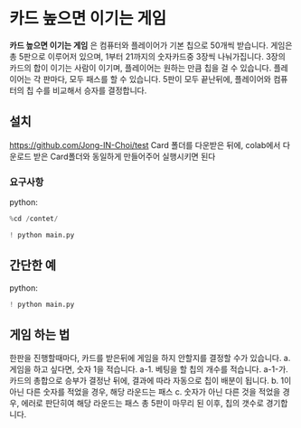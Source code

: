 # 카드 높으면 이기는 게임

**카드 높으면 이기는 게임** 은 컴퓨터와 플레이어가 기본 칩으로 50개씩 받습니다. 
게임은 총 5판으로 이루어저 있으며, 1부터 21까지의 숫자카드중 3장씩 나눠가집니다. 
3장의 카드의 합이 이기는 사람이 이기며, 플레이어는 원하는 만큼 칩을 걸 수 있습니다.
플레이어는 각 판마다, 모두 패스를 할 수 있습니다.
5판이 모두 끝난뒤에, 플레이어와 컴퓨터의 칩 수를 비교해서 승자를 결정합니다.


## 설치
https://github.com/Jong-IN-Choi/test 
Card 폴더를 다운받은 뒤에, colab에서 다운로드 받은 Card폴더와 동일하게 만들어주어 실행시키면 된다

### 요구사항
python:
```python
%cd /contet/
```

```python
! python main.py
```

## 간단한 예
python: 
```python
! python main.py
```

## 게임 하는 법
한판을 진행할때마다, 카드를 받은뒤에 게임을 하지 안할지를 결정할 수가 있습니다.
a. 게임을 하고 싶다면, 숫자 1을 적습니다.
	a-1. 베팅을 할 칩의 개수를 적습니다. 
		a-1-가. 카드의 총합으로 승부가 결정난 뒤에, 결과에 따라 자동으로 칩이 배분이 됩니다.
b. 1이 아닌 다른 숫자를 적었을 경우, 해당 라운드는 패스
c. 숫자가 아닌 다른 것을 적었을 경우, 에러로 판단히여 해당 라운드는 패스
총 5판이 마무리 된 이후, 칩의 갯수로 경기합니다.

